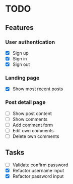 # TODO

## Features

### User authentication

- [x] Sign up
- [x] Sign in
- [x] Sign out

### Landing page

- [x] Show most recent posts

### Post detail page

- [ ] Show post content
- [ ] Show comments
- [ ] Add comment form
- [ ] Edit own comments
- [ ] Delete own comments

## Tasks

- [ ] Validate confirm password
- [x] Refactor username input
- [x] Refactor password input
